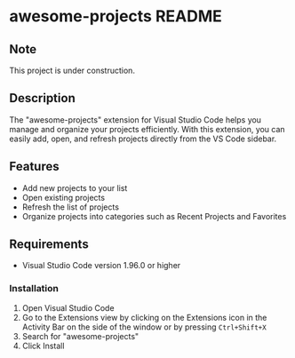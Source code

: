 # awesome-projects README

## Note

This project is under construction.

## Description

The "awesome-projects" extension for Visual Studio Code helps you manage and organize your projects efficiently. With this extension, you can easily add, open, and refresh projects directly from the VS Code sidebar.

## Features

- Add new projects to your list
- Open existing projects
- Refresh the list of projects
- Organize projects into categories such as Recent Projects and Favorites

## Requirements

- Visual Studio Code version 1.96.0 or higher

### Installation

1. Open Visual Studio Code
2. Go to the Extensions view by clicking on the Extensions icon in the Activity Bar on the side of the window or by pressing `Ctrl+Shift+X`
3. Search for "awesome-projects"
4. Click Install
